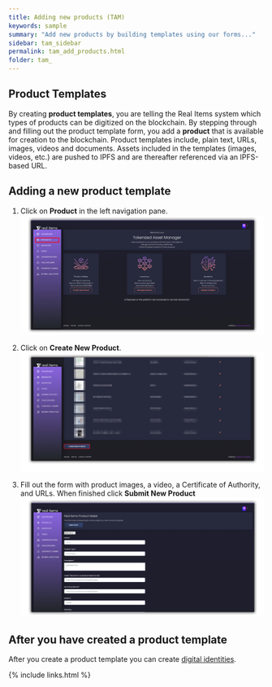 ```yaml
---
title: Adding new products (TAM)
keywords: sample
summary: "Add new products by building templates using our forms..."
sidebar: tam_sidebar
permalink: tam_add_products.html
folder: tam_
---
```


## Product Templates 

By creating **product templates**, you are telling the Real Items system which types of products can be digitized on the blockchain.  By stepping through and filling out the product template form, you add a **product** that is available for creation to the blockchain.  Product templates include, plain text, URLs, images, videos and documents.  Assets included in the templates (images, videos, etc.) are pushed to IPFS and are thereafter referenced via an IPFS-based URL.  

## Adding a new product template 

1. Click on **Product** in the left navigation pane.
![Add Product](images/tam/product-add-1.png)

2. Click on **Create New Product**.
![Add Product](images/tam/product-add-2.png)

3. Fill out the form with product images, a video, a Certificate of Authority, and URLs. When finished click **Submit New Product**
![Add Product](images/tam/product-add-3.png)

## After you have created a product template

After you create a product template you can create [digital identities](tam_add_digids.md).

{% include links.html %}
